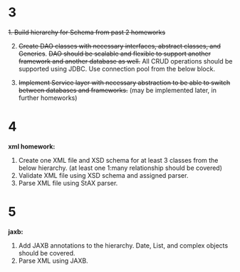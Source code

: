 # 3

~~1. Build hierarchy for Schema from past 2 homeworks~~

2. ~~Create DAO classes with necessary interfaces, abstract classes, and Generics~~.
   ~~DAO should be scalable and flexible to support another framework and another database as well.~~
   All CRUD operations should be supported using JDBC. Use connection pool from the below block.

3. ~~Implement Service layer with necessary abstraction to be able to switch between databases and frameworks.~~ (may be
   implemented later, in further homeworks)

# 4

**xml homework:**

1. Create one XML file and XSD schema for at least 3 classes from the below hierarchy. (at least one 1:many relationship
   should be covered)
2. Validate XML file using XSD schema and assigned parser.
3. Parse XML file using StAX parser.

# 5

**jaxb:**

1. Add JAXB annotations to the hierarchy. Date, List, and complex objects should be covered.
2. Parse XML using JAXB.
